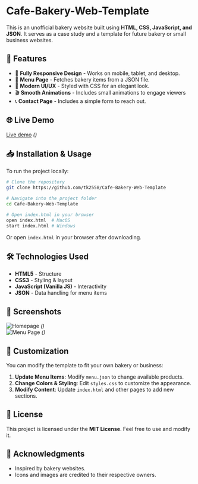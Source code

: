 # Cafe-Bakery-Web-Template

This is an unofficial bakery website built using **HTML, CSS, JavaScript, and JSON**. It serves as a case study and a template for future bakery or small business websites.

## 🚀 Features
- 🍰 **Fully Responsive Design** - Works on mobile, tablet, and desktop.
- 📜 **Menu Page** - Fetches bakery items from a JSON file.
- 🎨 **Modern UI/UX** - Styled with CSS for an elegant look.
- 🎬 **Smooth Animations** - Includes small animations to engage viewers
- 📞 **Contact Page** - Includes a simple form to reach out.

## 🌐 Live Demo
[Live demo](#) *()*

## 📥 Installation & Usage
To run the project locally:
```sh
# Clone the repository
git clone https://github.com/tk2558/Cafe-Bakery-Web-Template

# Navigate into the project folder
cd Cafe-Bakery-Web-Template

# Open index.html in your browser
open index.html  # MacOS
start index.html # Windows
```
Or open `index.html` in your browser after downloading.

## 🛠️ Technologies Used
- **HTML5** - Structure
- **CSS3** - Styling & layout
- **JavaScript (Vanilla JS)** - Interactivity
- **JSON** - Data handling for menu items

## 📸 Screenshots
![Homepage](#) *()*  
![Menu Page](#) *()*

## 🎨 Customization
You can modify the template to fit your own bakery or business:
1. **Update Menu Items**: Modify `menu.json` to change available products.
2. **Change Colors & Styling**: Edit `styles.css` to customize the appearance.
3. **Modify Content**: Update `index.html` and other pages to add new sections.

## 📜 License
This project is licensed under the **MIT License**. Feel free to use and modify it.

## 🙌 Acknowledgments
- Inspired by bakery websites.
- Icons and images are credited to their respective owners.